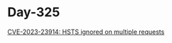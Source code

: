 # Day-325

[CVE-2023-23914: HSTS ignored on multiple requests](https://hackerone.com/reports/1874715)
